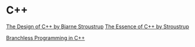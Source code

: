# C++

[The Design of C++ by Bjarne Stroustrup](https://www.youtube.com/watch?v=69edOm889V4)
[The Essence of C++ by Stroustrup](https://www.youtube.com/watch?v=86xWVb4XIyE)

[Branchless Programming in C++](https://www.youtube.com/watch?v=g-WPhYREFjk)

